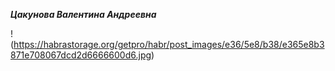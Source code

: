 ***Цакунова Валентина Андреевна***

!(https://habrastorage.org/getpro/habr/post_images/e36/5e8/b38/e365e8b3871e708067dcd2d6666600d6.jpg)